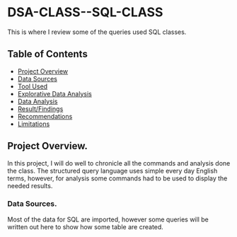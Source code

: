 # DSA-CLASS--SQL-CLASS
This is where I review some of the queries used SQL classes.

## Table of Contents
- [Project Overview](#Project-Overview)
- [Data Sources](#Data-Sources)
- [Tool Used](#Tool-Used)
- [Explorative Data Analysis](#Explorative-Data-Analysis)
- [Data Analysis](#Data-Analysis)
- [Result/Findings](#Result/Findings)
- [Recommendations](#Recommendations)
- [Limitations](#Limitations)
## Project Overview.
In this project, I will do well to chronicle all the commands and analysis done the class. The structured query language uses simple every day English terms, however, for analysis some commands had to be used to display the needed results.

### Data Sources.
Most of the data for SQL are imported, however some queries will be written out here to show how some table are created.
